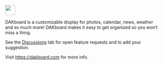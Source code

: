 <img src="https://static.dakboard.com/assets/img/dakboard-logos/dakboard-color-horiz.svg" style="height: 32px;">

DAKboard is a customizable display for photos, calendar, news, weather and so much more! DAKboard makes it easy to get organized so you won’t miss a thing.

See the <a href="https://github.com/dakboard/Cloud-Platform/discussions">Discussions</a> tab for open feature requests and to add your suggestion.

Visit <a href="https://dakboard.com">https://dakboard.com</a> for more info.
